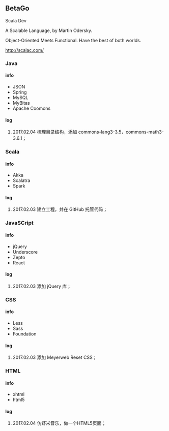 ## BetaGo

Scala Dev

A Scalable Language, by Martin Odersky.

Object-Oriented Meets Functional. Have the best of both worlds.

http://scalac.com/

### Java

#### info

* JSON
* Spring
* MySQL
* MyBitas
* Apache Coomons

#### log

1. 2017.02.04 梳理目录结构，添加 commons-lang3-3.5，commons-math3-3.6.1；

### Scala

#### info

* Akka
* Scalatra
* Spark

#### log

1. 2017.02.03 建立工程，并在 GitHub 托管代码；

### JavaSCript

#### info

* jQuery
* Underscore
* Zepto
* React


#### log

1. 2017.02.03 添加 jQuery 库；

### CSS

#### info

* Less
* Sass
* Foundation

#### log

1. 2017.02.03 添加 Meyerweb Reset CSS；

### HTML

#### info

* xhtml
* html5

#### log

1. 2017.02.04 仿虾米音乐，做一个HTML5页面；

